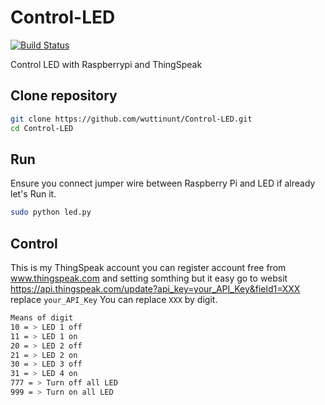 # Control-LED
[![Build Status](https://drone.io/github.com/wuttinunt/Control-LED/status.png)](https://drone.io/github.com/wuttinunt/Control-LED/latest)

Control LED with Raspberrypi and ThingSpeak

## Clone repository
```bash
git clone https://github.com/wuttinunt/Control-LED.git
cd Control-LED
```

## Run
Ensure you connect jumper wire between Raspberry Pi and LED if already let's Run it.

```bash
sudo python led.py
```

## Control
This is my ThingSpeak account you can register account free from www.thingspeak.com and setting somthing but it easy
go to websit https://api.thingspeak.com/update?api_key=your_API_Key&field1=XXX replace ``` your_API_Key ```
You can replace ``` XXX ``` by digit.

```bash
Means of digit
10 = > LED 1 off
11 = > LED 1 on
20 = > LED 2 off
21 = > LED 2 on
30 = > LED 3 off
31 = > LED 4 on
777 = > Turn off all LED
999 = > Turn on all LED
```


